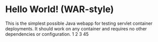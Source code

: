 Hello World! (WAR-style)
===============

This is the simplest possible Java webapp for testing servlet container deployments.  It should work on any container and requires no other dependencies or configuration.
1
2
3
45
